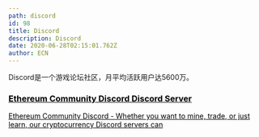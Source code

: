 ```yaml
---
path: discord
id: 98
title: Discord
description: Discord
date: 2020-06-28T02:15:01.762Z
author: ECN
---
```


Discord是一个游戏论坛社区，月平均活跃用户达5600万。


<div class="linkbox">
<a  href="https://discord.me/ethereum" style="color: black">
   <h3>
   <strong>
Ethereum Community Discord Discord Server
   </strong>
   </h3> 
   <span>
Ethereum Community Discord - Whether you want to mine, trade, or just learn, our cryptocurrency Discord servers can
   </span>
</a>
</div>